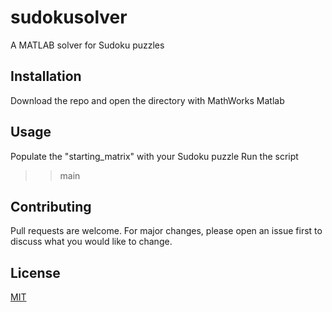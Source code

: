 # sudokusolver

A MATLAB solver for Sudoku puzzles

## Installation

Download the repo and open the directory with MathWorks Matlab

## Usage

Populate the "starting_matrix" with your Sudoku puzzle
Run the script
>> main

## Contributing
Pull requests are welcome. For major changes, please open an issue first to discuss what you would like to change.

## License
[MIT](https://choosealicense.com/licenses/mit/)

